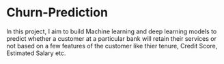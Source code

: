 # Churn-Prediction

In this project, I aim to build Machine learning and deep learning models to predict whether a customer at a particular bank will retain their services or not based on a few features of the customer like thier tenure, Credit Score, Estimated Salary etc.
